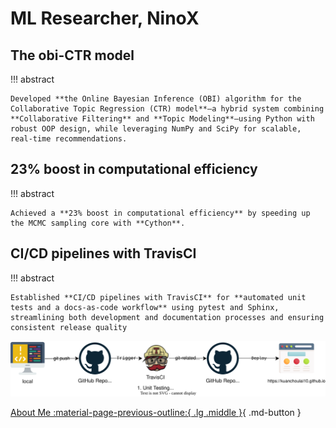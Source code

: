 # ML Researcher, NinoX

<!-- TODO: Introduce NinoX -->

<!-- TODO: What did I do in NinoX?  -->

<!-- TODO: What I've learned in NinoX?  -->

## The obi-CTR model

!!! abstract
    
    Developed **the Online Bayesian Inference (OBI) algorithm for the Collaborative Topic Regression (CTR) model**—a hybrid system combining **Collaborative Filtering** and **Topic Modeling**—using Python with robust OOP design, while leveraging NumPy and SciPy for scalable, real-time recommendations.

## 23% boost in computational efficiency

!!! abstract

    Achieved a **23% boost in computational efficiency** by speeding up the MCMC sampling core with **Cython**.

## CI/CD pipelines with TravisCI

!!! abstract
    
    Established **CI/CD pipelines with TravisCI** for **automated unit tests and a docs-as-code workflow** using pytest and Sphinx, streamlining both development and documentation processes and ensuring consistent release quality

![](./ninox.drawio.svg)


[About Me :material-page-previous-outline:{ .lg .middle }](../index.md){ .md-button }